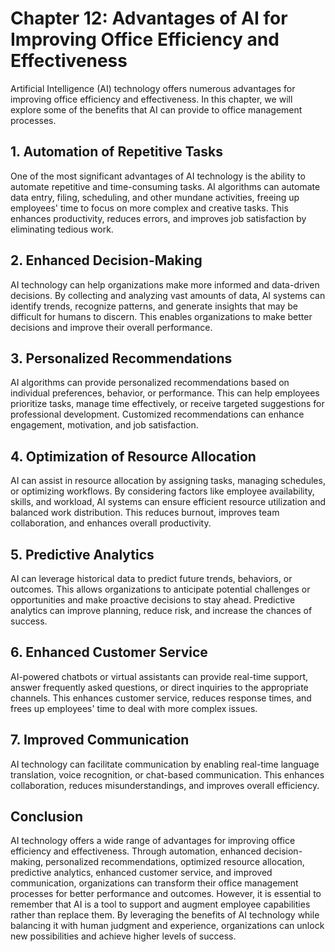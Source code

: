 Chapter 12: Advantages of AI for Improving Office Efficiency and Effectiveness
==============================================================================

Artificial Intelligence (AI) technology offers numerous advantages for improving office efficiency and effectiveness. In this chapter, we will explore some of the benefits that AI can provide to office management processes.

**1. Automation of Repetitive Tasks**
-------------------------------------

One of the most significant advantages of AI technology is the ability to automate repetitive and time-consuming tasks. AI algorithms can automate data entry, filing, scheduling, and other mundane activities, freeing up employees' time to focus on more complex and creative tasks. This enhances productivity, reduces errors, and improves job satisfaction by eliminating tedious work.

**2. Enhanced Decision-Making**
-------------------------------

AI technology can help organizations make more informed and data-driven decisions. By collecting and analyzing vast amounts of data, AI systems can identify trends, recognize patterns, and generate insights that may be difficult for humans to discern. This enables organizations to make better decisions and improve their overall performance.

**3. Personalized Recommendations**
-----------------------------------

AI algorithms can provide personalized recommendations based on individual preferences, behavior, or performance. This can help employees prioritize tasks, manage time effectively, or receive targeted suggestions for professional development. Customized recommendations can enhance engagement, motivation, and job satisfaction.

**4. Optimization of Resource Allocation**
------------------------------------------

AI can assist in resource allocation by assigning tasks, managing schedules, or optimizing workflows. By considering factors like employee availability, skills, and workload, AI systems can ensure efficient resource utilization and balanced work distribution. This reduces burnout, improves team collaboration, and enhances overall productivity.

**5. Predictive Analytics**
---------------------------

AI can leverage historical data to predict future trends, behaviors, or outcomes. This allows organizations to anticipate potential challenges or opportunities and make proactive decisions to stay ahead. Predictive analytics can improve planning, reduce risk, and increase the chances of success.

**6. Enhanced Customer Service**
--------------------------------

AI-powered chatbots or virtual assistants can provide real-time support, answer frequently asked questions, or direct inquiries to the appropriate channels. This enhances customer service, reduces response times, and frees up employees' time to deal with more complex issues.

**7. Improved Communication**
-----------------------------

AI technology can facilitate communication by enabling real-time language translation, voice recognition, or chat-based communication. This enhances collaboration, reduces misunderstandings, and improves overall efficiency.

Conclusion
----------

AI technology offers a wide range of advantages for improving office efficiency and effectiveness. Through automation, enhanced decision-making, personalized recommendations, optimized resource allocation, predictive analytics, enhanced customer service, and improved communication, organizations can transform their office management processes for better performance and outcomes. However, it is essential to remember that AI is a tool to support and augment employee capabilities rather than replace them. By leveraging the benefits of AI technology while balancing it with human judgment and experience, organizations can unlock new possibilities and achieve higher levels of success.
